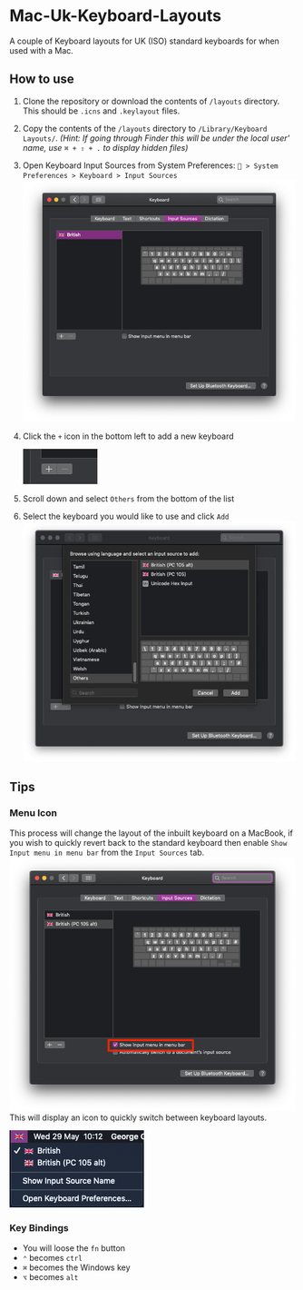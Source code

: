 # Mac-Uk-Keyboard-Layouts
A couple of Keyboard layouts for UK (ISO) standard keyboards for when used with a Mac.

## How to use
1. Clone the repository or download the contents of `/layouts` directory. This should be `.icns` and `.keylayout` files.
2. Copy the contents of the `/layouts` directory to `/Library/Keyboard Layouts/`. *(Hint: If going through Finder this will be under the local user' name, use `⌘ + ⇧ + .` to display hidden files)*
3. Open Keyboard Input Sources from System Preferences: ` > System Preferences > Keyboard > Input Sources` ![](images/input_sources.png)
4. Click the `+` icon in the bottom left to add a new keyboard
   
   ![](images/plus_button.png)
5. Scroll down and select `Others` from the bottom of the list
6. Select the keyboard you would like to use and click `Add` ![](images/keyboard_selection_menu.png)


## Tips
### Menu Icon
This process will change the layout of the inbuilt keyboard on a MacBook, if you wish to quickly revert back to the standard keyboard then enable `Show Input menu in menu bar` from the `Input Sources` tab. ![](images/show_input_in_menu.png) This will display an icon to quickly switch between keyboard layouts.

![](images/menu_icon.png)


### Key Bindings
- You will loose the `fn` button 
- `⌃` becomes `ctrl`
- `⌘` becomes the Windows key
- `⌥` becomes `alt`

